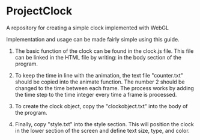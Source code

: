 # ProjectClock
A repository for creating a simple clock implemented with WebGL

Implementation and usage can be made fairly simple using this guide.

1. The basic function of the clock can be found in the clock.js file. This file can be linked in the HTML file by writing:          <script src = "clock.js"></script>
in the body section of the program.


2. To keep the time in line with the animation, the text file "counter.txt" should be copied into the animate function. The number 2 should be changed to the time between each frame. The process works by adding the time step to the time integer every time a frame is processed.

3. To create the clock object, copy the "clockobject.txt" into the body of the program.

4. Finally, copy "style.txt" into the style section. This will position the clock in the lower section of the screen and define text size, type, and color.
